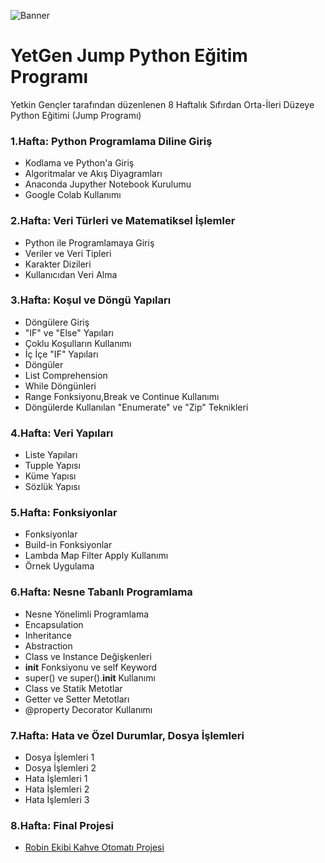 ![Banner](https://user-images.githubusercontent.com/72699045/190070491-386e4805-5e02-49ff-8131-1e69551599e9.png)

# YetGen Jump Python Eğitim Programı
Yetkin Gençler tarafından düzenlenen 8 Haftalık Sıfırdan Orta-İleri Düzeye Python Eğitimi (Jump Programı)

### 1.Hafta: Python Programlama Diline Giriş
- Kodlama ve Python'a Giriş
- Algoritmalar ve Akış Diyagramları
- Anaconda Jupyther Notebook Kurulumu
- Google Colab Kullanımı

### 2.Hafta: Veri Türleri ve Matematiksel İşlemler	
- Python ile Programlamaya Giriş
- Veriler ve Veri Tipleri
- Karakter Dizileri
- Kullanıcıdan Veri Alma

### 3.Hafta: Koşul ve Döngü Yapıları	
- Döngülere Giriş
- "IF" ve "Else" Yapıları
- Çoklu Koşulların Kullanımı
- İç İçe "IF" Yapıları
- Döngüler
- List Comprehension
- While Döngünleri
- Range Fonksiyonu,Break ve Continue Kullanımı
- Döngülerde Kullanılan "Enumerate" ve "Zip" Teknikleri

### 4.Hafta: Veri Yapıları			
- Liste Yapıları
- Tupple Yapısı
- Küme Yapısı
- Sözlük Yapısı

### 5.Hafta: Fonksiyonlar		
- Fonksiyonlar
- Build-in Fonksiyonlar
- Lambda Map Filter Apply Kullanımı
- Örnek Uygulama

### 6.Hafta: Nesne Tabanlı Programlama			
- Nesne Yönelimli Programlama
- Encapsulation
- Inheritance
- Abstraction
- Class ve Instance Değişkenleri
- __init__ Fonksiyonu ve self Keyword
- super() ve super().__init__ Kullanımı
- Class ve Statik Metotlar
- Getter ve Setter Metotları
- @property Decorator Kullanımı

### 7.Hafta: Hata ve Özel Durumlar, Dosya İşlemleri	
- Dosya İşlemleri 1
- Dosya İşlemleri 2
- Hata İşlemleri 1
- Hata İşlemleri 2
- Hata İşlemleri 3

### 8.Hafta: Final Projesi	
- [Robin Ekibi Kahve Otomatı Projesi](https://github.com/wissenschaftlerin/Robin-Team-Coffee-Vending-Machine)
